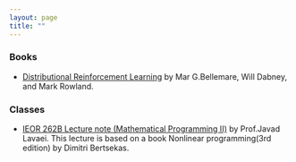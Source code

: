 ```yaml
---
layout: page
title: ""
---
```


### Books
- [Distributional Reinforcement Learning](./assets/DistributionalRL_BOOK.pdf) by Mar G.Bellemare, Will Dabney, and Mark Rowland.

### Classes
- [IEOR 262B Lecture note (Mathematical Programming II)](./assets/IEOR262B_LECNOTE.pdf) by Prof.Javad Lavaei. This lecture is based on a book Nonlinear programming(3rd edition) by Dimitri Bertsekas.
